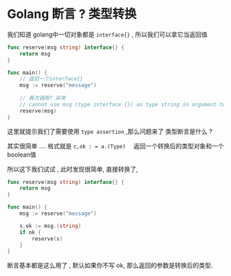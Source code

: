 # Golang 断言 ? 类型转换

我们知道 golang中一切对象都是 `interface{}` , 所以我们可以拿它当返回值

```go
func reserve(msg string) interface{} {
	return msg
}

func main() {
    // 返回一个interface{}
	msg := reserve("message")
    
    // 再次调用? 异常
    // cannot use msg (type interface {}) as type string in argument to reserve: need type assertion
	reserve(msg)
}
```

这里就提示我们了需要使用 `type assertion`  ,那么问题来了 类型断言是什么 ? 

其实很简单 .... 格式就是    `c,ok : = a.(Type)  `  返回一个转换后的类型对象和一个boolean值

所以这下我们试试 , 此时发现很简单, 直接转换了, 

```go
func reserve(msg string) interface{} {
	return msg
}

func main() {
	msg := reserve("message")

	s,ok := msg.(string)
	if ok {
		reserve(s)
	}
}
```

断言基本都是这么用了 , 默认如果你不写 ok, 那么返回的参数是转换后的类型. 